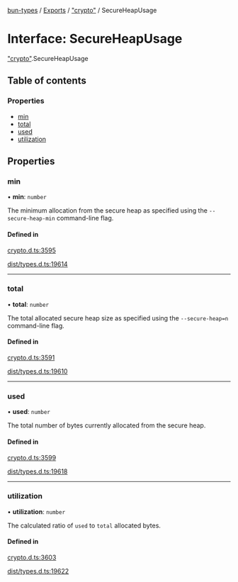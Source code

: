 [bun-types](../README.md) / [Exports](../modules.md) / ["crypto"](../modules/crypto_.md) / SecureHeapUsage

# Interface: SecureHeapUsage

["crypto"](../modules/crypto_.md).SecureHeapUsage

## Table of contents

### Properties

- [min](crypto_.SecureHeapUsage.md#min)
- [total](crypto_.SecureHeapUsage.md#total)
- [used](crypto_.SecureHeapUsage.md#used)
- [utilization](crypto_.SecureHeapUsage.md#utilization)

## Properties

### min

• **min**: `number`

The minimum allocation from the secure heap as specified using the `--secure-heap-min` command-line flag.

#### Defined in

[crypto.d.ts:3595](https://github.com/valgaze/bun-types/blob/5e53f27/crypto.d.ts#L3595)

[dist/types.d.ts:19614](https://github.com/valgaze/bun-types/blob/5e53f27/dist/types.d.ts#L19614)

___

### total

• **total**: `number`

The total allocated secure heap size as specified using the `--secure-heap=n` command-line flag.

#### Defined in

[crypto.d.ts:3591](https://github.com/valgaze/bun-types/blob/5e53f27/crypto.d.ts#L3591)

[dist/types.d.ts:19610](https://github.com/valgaze/bun-types/blob/5e53f27/dist/types.d.ts#L19610)

___

### used

• **used**: `number`

The total number of bytes currently allocated from the secure heap.

#### Defined in

[crypto.d.ts:3599](https://github.com/valgaze/bun-types/blob/5e53f27/crypto.d.ts#L3599)

[dist/types.d.ts:19618](https://github.com/valgaze/bun-types/blob/5e53f27/dist/types.d.ts#L19618)

___

### utilization

• **utilization**: `number`

The calculated ratio of `used` to `total` allocated bytes.

#### Defined in

[crypto.d.ts:3603](https://github.com/valgaze/bun-types/blob/5e53f27/crypto.d.ts#L3603)

[dist/types.d.ts:19622](https://github.com/valgaze/bun-types/blob/5e53f27/dist/types.d.ts#L19622)

